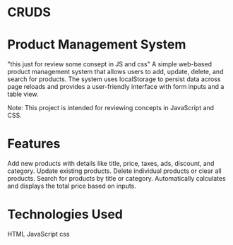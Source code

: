 # CRUDS
# Product Management System
"this just for review some consept in JS and css" A simple web-based product management system that allows users to add, update, delete, and search for products. The system uses localStorage to persist data across page reloads and provides a user-friendly interface with form inputs and a table view.

 Note: This project is intended for reviewing concepts in JavaScript and CSS.

# Features
Add new products with details like title, price, taxes, ads, discount, and category.
Update existing products.
Delete individual products or clear all products.
Search for products by title or category.
Automatically calculates and displays the total price based on inputs.

# Technologies Used
HTML
JavaScript
css
